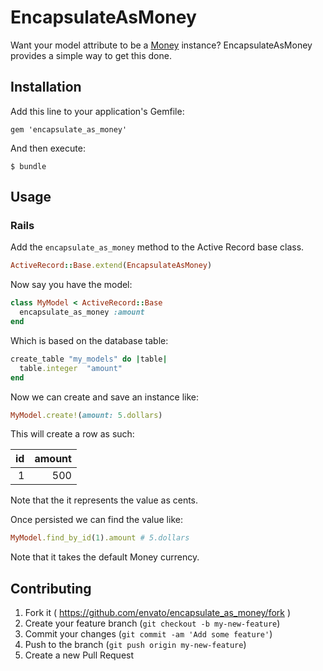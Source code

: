 # EncapsulateAsMoney

Want your model attribute to be a [Money](https://github.com/RubyMoney/money)
instance? EncapsulateAsMoney provides a simple way to get this done.

## Installation

Add this line to your application's Gemfile:

    gem 'encapsulate_as_money'

And then execute:

    $ bundle

## Usage

### Rails

Add the `encapsulate_as_money` method to the Active Record base class.

```ruby
ActiveRecord::Base.extend(EncapsulateAsMoney)
```

Now say you have the model:

```ruby
class MyModel < ActiveRecord::Base
  encapsulate_as_money :amount
end
```

Which is based on the database table:

```ruby
create_table "my_models" do |table|
  table.integer  "amount"
end
```

Now we can create and save an instance like:

```ruby
MyModel.create!(amount: 5.dollars)
```

This will create a row as such:

| id | amount |
| --:| ------:|
|  1 |    500 |

Note that the it represents the value as cents.

Once persisted we can find the value like:

```ruby
MyModel.find_by_id(1).amount # 5.dollars
```

Note that it takes the default Money currency.

## Contributing

1. Fork it ( https://github.com/envato/encapsulate_as_money/fork )
2. Create your feature branch (`git checkout -b my-new-feature`)
3. Commit your changes (`git commit -am 'Add some feature'`)
4. Push to the branch (`git push origin my-new-feature`)
5. Create a new Pull Request
